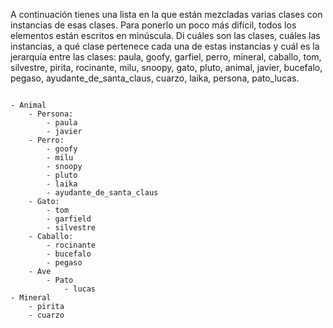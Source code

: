 A continuación tienes una lista en la que están mezcladas varias clases con instancias de esas clases. Para ponerlo un poco más difícil, todos los elementos están escritos en minúscula. Di cuáles son las clases, cuáles las instancias, a qué clase pertenece cada una de estas instancias y cuál es la jerarquía entre las clases: paula, goofy, garfiel, perro, mineral, caballo, tom, silvestre, pirita, rocinante, milu, snoopy, gato, pluto, animal, javier, bucefalo, pegaso, ayudante_de_santa_claus, cuarzo, laika, persona, pato_lucas.

```

- Animal
    - Persona:
        - paula
        - javier
    - Perro:
        - goofy
        - milu
        - snoopy
        - pluto
        - laika
        - ayudante_de_santa_claus
    - Gato:
        - tom
        - garfield
        - silvestre
    - Caballo:
        - rocinante
        - bucefalo
        - pegaso
    - Ave
        - Pato
            - lucas
- Mineral
    - pirita
    - cuarzo
```
